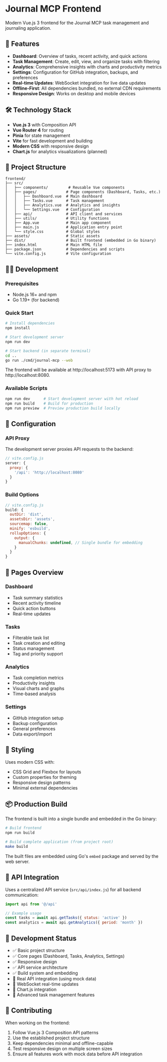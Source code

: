 # Journal MCP Frontend

Modern Vue.js 3 frontend for the Journal MCP task management and journaling application.

## 🚀 Features

- **Dashboard**: Overview of tasks, recent activity, and quick actions
- **Task Management**: Create, edit, view, and organize tasks with filtering
- **Analytics**: Comprehensive insights with charts and productivity metrics
- **Settings**: Configuration for GitHub integration, backups, and preferences
- **Real-time Updates**: WebSocket integration for live data updates
- **Offline-First**: All dependencies bundled, no external CDN requirements
- **Responsive Design**: Works on desktop and mobile devices

## 🛠️ Technology Stack

- **Vue.js 3** with Composition API
- **Vue Router 4** for routing
- **Pinia** for state management
- **Vite** for fast development and building
- **Modern CSS** with responsive design
- **Chart.js** for analytics visualizations (planned)

## 📁 Project Structure

```
frontend/
├── src/
│   ├── components/         # Reusable Vue components
│   ├── pages/             # Page components (Dashboard, Tasks, etc.)
│   │   ├── Dashboard.vue  # Main dashboard
│   │   ├── Tasks.vue      # Task management
│   │   ├── Analytics.vue  # Analytics and insights
│   │   └── Settings.vue   # Configuration
│   ├── api/               # API client and services
│   ├── utils/             # Utility functions
│   ├── App.vue            # Main app component
│   ├── main.js            # Application entry point
│   └── style.css          # Global styles
├── assets/                # Static assets
├── dist/                  # Built frontend (embedded in Go binary)
├── index.html             # Main HTML file
├── package.json           # Dependencies and scripts
└── vite.config.js         # Vite configuration
```

## 🏃‍♂️ Development

### Prerequisites

- Node.js 16+ and npm
- Go 1.19+ (for backend)

### Quick Start

```bash
# Install dependencies
npm install

# Start development server
npm run dev

# Start backend (in separate terminal)
cd ..
go run ./cmd/journal-mcp --web
```

The frontend will be available at http://localhost:5173 with API proxy to http://localhost:8080.

### Available Scripts

```bash
npm run dev      # Start development server with hot reload
npm run build    # Build for production
npm run preview  # Preview production build locally
```

## 🔧 Configuration

### API Proxy

The development server proxies API requests to the backend:

```javascript
// vite.config.js
server: {
  proxy: {
    '/api': 'http://localhost:8080'
  }
}
```

### Build Options

```javascript
// vite.config.js
build: {
  outDir: 'dist',
  assetsDir: 'assets',
  sourcemap: false,
  minify: 'esbuild',
  rollupOptions: {
    output: {
      manualChunks: undefined, // Single bundle for embedding
    }
  }
}
```

## 📱 Pages Overview

### Dashboard
- Task summary statistics
- Recent activity timeline
- Quick action buttons
- Real-time updates

### Tasks
- Filterable task list
- Task creation and editing
- Status management
- Tag and priority support

### Analytics
- Task completion metrics
- Productivity insights
- Visual charts and graphs
- Time-based analysis

### Settings
- GitHub integration setup
- Backup configuration
- General preferences
- Data export/import

## 🎨 Styling

Uses modern CSS with:
- CSS Grid and Flexbox for layouts
- Custom properties for theming
- Responsive design patterns
- Minimal external dependencies

## 📦 Production Build

The frontend is built into a single bundle and embedded in the Go binary:

```bash
# Build frontend
npm run build

# Build complete application (from project root)
make build
```

The built files are embedded using Go's `embed` package and served by the web server.

## 🔌 API Integration

Uses a centralized API service (`src/api/index.js`) for all backend communication:

```javascript
import api from '@/api'

// Example usage
const tasks = await api.getTasks({ status: 'active' })
const analytics = await api.getAnalytics({ period: 'month' })
```

## 🚧 Development Status

- ✅ Basic project structure
- ✅ Core pages (Dashboard, Tasks, Analytics, Settings)
- ✅ Responsive design
- ✅ API service architecture
- ✅ Build system and embedding
- 🚧 Real API integration (using mock data)
- 🚧 WebSocket real-time updates
- 🚧 Chart.js integration
- 🚧 Advanced task management features

## 🤝 Contributing

When working on the frontend:

1. Follow Vue.js 3 Composition API patterns
2. Use the established project structure
3. Keep dependencies minimal and offline-capable
4. Test responsive design on multiple screen sizes
5. Ensure all features work with mock data before API integration